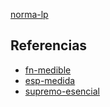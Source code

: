[norma-lp](pdf/norma-lp.pdf)

## Referencias
- [fn-medible](./fn-medible.md)
- [esp-medida](./esp-medida.md)
- [supremo-esencial](./supremo-esencial.md)
